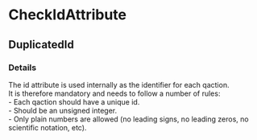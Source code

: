 ﻿---  
uid: Validator_3_31_5  
---

# CheckIdAttribute

## DuplicatedId

### Details

The id attribute is used internally as the identifier for each qaction.  
It is therefore mandatory and needs to follow a number of rules:  
\- Each qaction should have a unique id.  
\- Should be an unsigned integer.  
\- Only plain numbers are allowed (no leading signs, no leading zeros, no scientific notation, etc).
